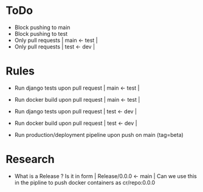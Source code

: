 # ToDo
- Block pushing to main
- Block pushing to test
- Only pull requests | main <- test |
- Only pull requests | test <- dev |

# Rules
- Run django tests upon pull request | main <- test |
- Run docker build upon pull request | main <- test |

- Run django tests upon pull request | test <- dev |
- Run docker build upon pull request | test <- dev |

- Run production/deployment pipeline upon push on main (tag=beta)

# Research
- What is a Release ? Is it in form | Release/0.0.0 <- main | Can we use this in the pipline to push docker containers as cr/repo:0.0.0